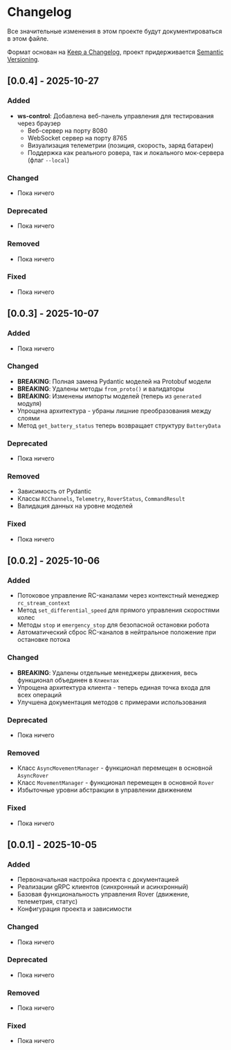 # Changelog

Все значительные изменения в этом проекте будут документироваться в этом файле.

Формат основан на  [Keep a Changelog](https://keepachangelog.com/ru/1.1.0/),
проект придерживается [Semantic Versioning](https://semver.org/lang/ru/).

## [0.0.4] - 2025-10-27

### Added
- **ws-control**: Добавлена веб-панель управления для тестирования через браузер
  - Веб-сервер на порту 8080
  - WebSocket сервер на порту 8765
  - Визуализация телеметрии (позиция, скорость, заряд батареи)
  - Поддержка как реального ровера, так и локального мок-сервера (флаг `--local`)

### Changed
- Пока ничего

### Deprecated
- Пока ничего

### Removed  
- Пока ничего

### Fixed
- Пока ничего


## [0.0.3] - 2025-10-07

### Added
- Пока ничего

### Changed
- **BREAKING**: Полная замена Pydantic моделей на Protobuf модели
- **BREAKING**: Удалены методы `from_proto()` и валидаторы
- **BREAKING**: Изменены импорты моделей (теперь из `generated` модуля)
- Упрощена архитектура - убраны лишние преобразования между слоями
- Метод `get_battery_status` теперь возвращает структуру `BatteryData`

### Deprecated
- Пока ничего

### Removed
- Зависимость от Pydantic
- Классы `RCChannels`, `Telemetry`, `RoverStatus`, `CommandResult`
- Валидация данных на уровне моделей

### Fixed
- Пока ничего


## [0.0.2] - 2025-10-06

### Added
- Потоковое управление RC-каналами через контекстный менеджер `rc_stream_context`
- Метод `set_differential_speed` для прямого управления скоростями колес
- Методы `stop` и `emergency_stop` для безопасной остановки робота
- Автоматический сброс RC-каналов в нейтральное положение при остановке потока

### Changed
- **BREAKING**: Удалены отдельные менеджеры движения, весь функционал объединен в `Клиентах`
- Упрощена архитектура клиента - теперь единая точка входа для всех операций
- Улучшена документация методов с примерами использования

### Deprecated
- Пока ничего

### Removed  
- Класс `AsyncMovementManager` - функционал перемещен в основной `AsyncRover`
- Класс `MovementManager` - функционал перемещен в основной `Rover`
- Избыточные уровни абстракции в управлении движением

### Fixed
- Пока ничего


## [0.0.1] - 2025-10-05

### Added
- Первоначальная настройка проекта с документацией
- Реализации gRPC клиентов (синхронный и асинхронный)
- Базовая функциональность управления Rover (движение, телеметрия, статус)
- Конфигурация проекта и зависимости

### Changed
- Пока ничего

### Deprecated
- Пока ничего

### Removed  
- Пока ничего

### Fixed
- Пока ничего